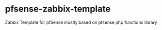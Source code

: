 # pfsense-zabbix-template
Zabbix Template for pfSense mostly based on pfsense php functions library

